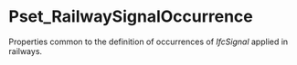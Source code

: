 # Pset_RailwaySignalOccurrence

Properties common to the definition of occurrences of _IfcSignal_ applied in railways.
